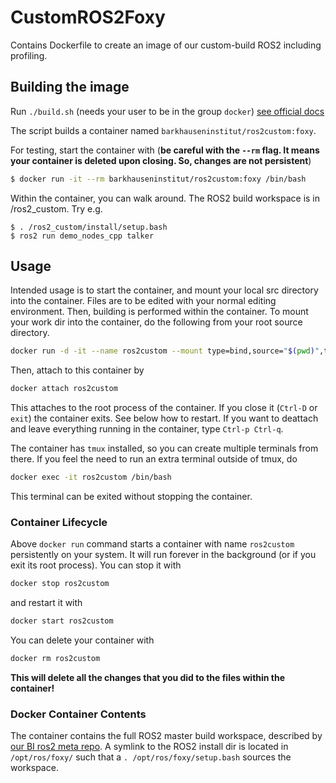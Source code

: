 # CustomROS2Foxy

Contains Dockerfile to create an image of our custom-build ROS2 including profiling.

## Building the image
Run `./build.sh` (needs your user to be in the group `docker`) [see official docs](https://docs.docker.com/engine/install/linux-postinstall/#manage-docker-as-a-non-root-user)

The script builds a container named `barkhauseninstitut/ros2custom:foxy`.

For testing, start the container with (**be careful with the `--rm` flag. It means your container is deleted upon closing. So, changes are not persistent**)

```bash
$ docker run -it --rm barkhauseninstitut/ros2custom:foxy /bin/bash
```

Within the container, you can walk around. The ROS2 build workspace is in /ros2_custom. Try e.g.

```
$ . /ros2_custom/install/setup.bash
$ ros2 run demo_nodes_cpp talker
```

## Usage
Intended usage is to start the container, and mount your local src directory into the container. Files are to be edited with your normal editing environment. Then, building is performed within the container. To mount your work dir into the container, do the following from your root source directory.

```bash
docker run -d -it --name ros2custom --mount type=bind,source="$(pwd)",target=/src barkhauseninstitut/ros2custom:foxy
```

Then, attach to this container by

```bash
docker attach ros2custom
```

This attaches to the root process of the container. If you close it (`Ctrl-D` or `exit`) the container exits. See below how to restart. If you want to deattach and leave everything running in the container, type `Ctrl-p Ctrl-q`.

The container has `tmux` installed, so you can create multiple terminals from there. If you feel the need to run an extra terminal outside of tmux, do

```bash
docker exec -it ros2custom /bin/bash
```

This terminal can be exited without stopping the container. 

### Container Lifecycle
Above `docker run` command starts a container with name `ros2custom` persistently on your system. It will run forever in the background (or if you exit its root process). You can stop it with

```bash
docker stop ros2custom
```

and restart it with

```bash
docker start ros2custom
```

You can delete your container with

```bash
docker rm ros2custom
```

**This will delete all the changes that you did to the files within the container!**

### Docker Container Contents
The container contains the full ROS2 master build workspace, described by [our BI ros2 meta repo](https://github.com/Barkhausen-Institut/ros2/blob/master/ros2.repos). A symlink to the ROS2 install dir is located in `/opt/ros/foxy/` such that a `. /opt/ros/foxy/setup.bash` sources the workspace.